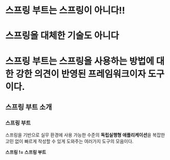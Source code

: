 
# 스프링 부트는 스프링이 아니다!! 
# 스프링을 대체한 기술도 아니다 
# 스프링 부트는 스프링을 사용하는 방법에 대한 강한 의견이 반영된 프레임워크이자 도구이다.

## 스프링 부트 소개

### 스프링 부트
스프링을 기반으로 실무 환경에 사용 가능한 수준의 **독립실행형 애플리케이션**을 복잡한 고민 없이 빠르게 작성할 수 있게 도와주는 여러가지 도구의 모음이다.

**스프링 != 스프링 부트**
